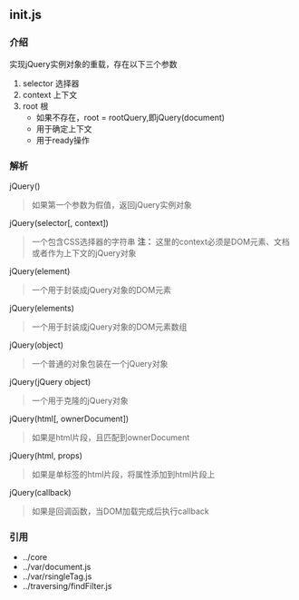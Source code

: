 ## init.js

### 介绍
实现jQuery实例对象的重载，存在以下三个参数
1. selector 选择器
2. context 上下文
3. root 根
    + 如果不存在，root = rootQuery,即jQuery(document)
    + 用于确定上下文
    + 用于ready操作

### 解析

jQuery()
> 如果第一个参数为假值，返回jQuery实例对象

jQuery(selector[, context])
> 一个包含CSS选择器的字符串
**注：** 这里的context必须是DOM元素、文档或者作为上下文的jQuery对象

jQuery(element)
> 一个用于封装成jQuery对象的DOM元素

jQuery(elements)
> 一个用于封装成jQuery对象的DOM元素数组

jQuery(object)
> 一个普通的对象包装在一个jQuery对象

jQuery(jQuery object)
> 一个用于克隆的jQuery对象

jQuery(html[, ownerDocument])
> 如果是html片段，且匹配到ownerDocument

jQuery(html, props)
> 如果是单标签的html片段，将属性添加到html片段上

jQuery(callback)
> 如果是回调函数，当DOM加载完成后执行callback

### 引用

+ ../core
+ ../var/document.js
+ ../var/rsingleTag.js
+ ../traversing/findFilter.js


